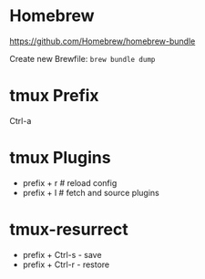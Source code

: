 # Homebrew

https://github.com/Homebrew/homebrew-bundle

Create new Brewfile: `brew bundle dump`

# tmux Prefix

Ctrl-a

# tmux Plugins

* prefix + r # reload config
* prefix + I # fetch and source plugins

# tmux-resurrect

* prefix + Ctrl-s - save
* prefix + Ctrl-r - restore
